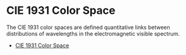 # CIE 1931 Color Space
The CIE 1931 color spaces are defined quantitative links between distributions of wavelengths in the electromagnetic visible spectrum.

- [CIE 1931 Color Space](https://en.wikipedia.org/wiki/CIE_1931_color_space)
